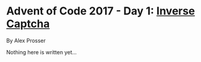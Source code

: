 # Advent of Code 2017 - Day 1: [Inverse Captcha](https://adventofcode.com/2017/day/1)
By Alex Prosser

Nothing here is written yet...